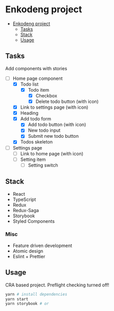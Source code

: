 # Enkodeng project

- [Enkodeng project](#enkodeng-project)
  - [Tasks](#tasks)
  - [Stack](#stack)
  - [Usage](#usage)

## Tasks

Add components with stories

- [ ] Home page component
  - [x] Todo list
    - [x] Todo item
      - [x] Checkbox
      - [x] Delete todo button (with icon)
  - [x] Link to settings page (with icon)
  - [x] Heading
  - [x] Add todo form
    - [x] Add todo button (with icon)
    - [x] New todo input
    - [x] Submit new todo button 
  - [x] Todos skeleton
- [ ] Settings page
  - [ ] Link to home page (with icon)
  - [ ] Setting item
    - [ ] Setting switch

## Stack

- React
- TypeScript
- Redux
- Redux-Saga
- Storybook
- Styled Components
  
### Misc

- Feature driven development
- Atomic design
- Eslint + Prettier

## Usage

CRA based project. Preflight checking turned off!

```bash
yarn # install dependencies
yarn start
yarn storybook # or
```